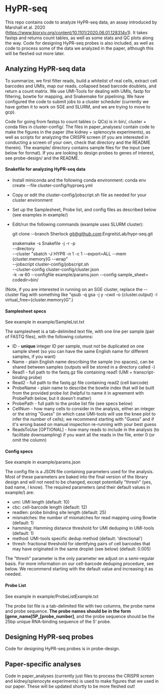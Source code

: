 # HyPR-seq

This repo contains code to analyze HyPR-seq data, an assay introduced by Marshall et al. 2020 (https://www.biorxiv.org/content/10.1101/2020.06.01.128314v1). It takes fastqs and returns count tables, as well as some stats and QC plots along the way. Code for designing HyPR-seq probes is also included, as well as code to process some of the data we analyzed in the paper, although this will be fleshed out more later.

## Analyzing HyPR-seq data
To summarize, we first filter reads, build a whitelist of real cells, extract cell barcodes and UMIs, map our reads, collapsed bead barcode doublets, and return a count matrix. We use UMI-Tools for dealing with UMIs, fastp for filtering, bowtie for mapping, and Snakemake for pipelining. We have configured the code to submit jobs to a cluster scheduler (currently we have gotten it to work on SGE and SLURM, and we are trying to move to gcp).  

Code for going from fastqs to count tables (+ QCs) is in bin/, cluster + conda files in cluster-config/. The files in paper_analyses/ contain code to make the figures in the paper (the kidney + splenocyte experiments), as well as scripts for analyzing the CRISPR screen (if you are interested in conducting a screen of your own, check that directory and the README therein). The example/ directory contains sample files for the input (see below for format). If you are looking to design probes to genes of interest, see probe-design/ and the README.

#### Snakefile for analyzing HyPR-seq data
- Install miniconda and the following conda environment:  conda env create --file cluster-config/hyprseq.yml 
- Copy or edit the cluster-config/jobscript.sh file as needed for your cluster environment
- Set up the Samplesheet, Probe list, and config files as described below (see examples in example/)
- Edit/run the following commands (example uses SLURM cluster):

  git clone --branch Sherlock git@github.com:EngreitzLab/hypr-seq.git
  
  snakemake -s Snakefile -j <MaxJobs> -r -p \
    --directory <YourProjectDirectory> \
    --cluster "sbatch -J HYPR -n 1 -c 1 --export=ALL --mem {cluster.memory}G --wrap" \
    --jobscript cluster-config/jobscript.sh \
    --cluster-config cluster-config/cluster.json \
    -k -w 60 --configfile example/params.json --config sample_sheet=<SampleSheet> codedir=bin/

(Note, if you are interested in running on an SGE cluster, replace the --cluster flag with something like "qsub -q gsa -j y -cwd -o {cluster.output} -l virtual_free={cluster.memory}G".)

#### Samplesheet specs
See example in example/SampleList.txt

The samplesheet is a tab-delimited text file, with one line per sample (pair of FASTQ files), with the following columns:
- ID - **unique** integer ID per sample, must not be duplicated on one sample sheet (so you can have the same English name for different samples, if you want)
- Name - plain English name describing the sample (no spaces), can be shared between samples (outputs will be stored in a directory called <Name>-<ID>)
- Read1 - full path to the fastq.gz file containing read1 (UMI + transcript-binding probe)
- Read2 - full path to the fastq.gz file containing read2 (cell barcode)
- ProbeName - plain name to describe the bowtie index that will be built from the provided probe list (helpful to name it in agreement with ProbePath below, but it doesn't matter)
- ProbePath - full path to the probe list file (see specs below)
- CellNum - how many cells to consider in the analysis, either an integer or the string "Guess" (in which case UMI-tools will use the knee plot to infer the number of cells); we recommend starting with "Guess" and if it's wrong based on manual inspection re-running with your best guess
- ReadsToUse [OPTIONAL] - how many reads to include in the analysis (to facilitate downsampling) if you want all the reads in the file, enter 0 (or omit the column)

#### Config specs
See example in example/params.json

The config file is a JSON file containing parameters used for the analysis. Most of these parameters are baked into the final version of the library design and will not need to be changed, except potentially "thresh" (yes, bad name, I know). The required parameters (and their default values in example/) are:
- umi: UMI length (default: 10)
- cbc: cell-barcode length (default: 12)
- readlen: probe binding site length (default: 25)
- mismatches: the number of mismatches for read mapping using Bowtie (default: 1)
- hamming: Hamming distance threshold for UMI deduping in UMI-tools (default: 1)
- method: UMI-tools specific dedup method (default: 'directional')
- thresh: fractional threshold for identifying pairs of cell barcodes that may have originated in the same droplet (see below) (default: 0.005)

The "thresh" parameter is the only parameter we adjust on a semi-regular basis. For more information on our cell-barcode deduping procedure, see below. We recommend starting with the default value and increasing it as needed.

#### Probe List
See example in example/ProbeListExample.txt

The probe list file is a tab-delimited file with two columns, the probe name and probe sequence. **The probe names should be in the form [gene_name]5P_[probe_number]**, and the probe sequence should be the 25bp unique RNA-binding sequence of the 5' probe. 

## Designing HyPR-seq probes
Code for designing HyPR-seq probes is in probe-design. 

## Paper-specific analyses
Code in paper_analyses (currently just files to process the CRISPR screen and kidney/splenocyte experiments) is used to make figures that we used in our paper. These will be updated shortly to be more fleshed out!
